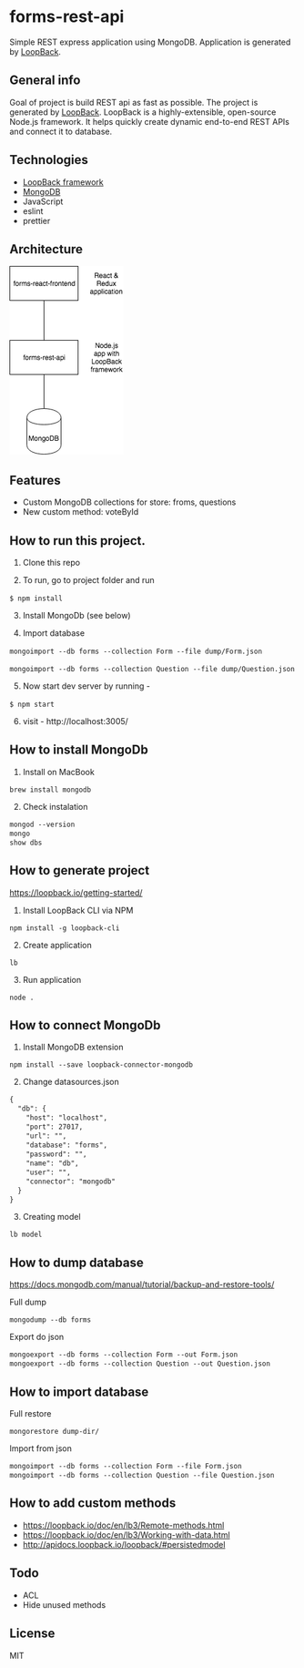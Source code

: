 # forms-rest-api

Simple REST express application using MongoDB. Application is generated by [LoopBack](http://loopback.io).

## General info
Goal of project is build REST api as fast as possible.
The project is generated by [LoopBack](http://loopback.io).
LoopBack is a highly-extensible, open-source Node.js framework. It helps quickly create dynamic end-to-end REST APIs and connect it to database.

## Technologies
* [LoopBack framework](http://loopback.io)
* [MongoDB](https://www.mongodb.com/)
* JavaScript
* eslint
* prettier

## Architecture

![Forms applications architecture](/doc/forms-architecture.png)

## Features
* Custom MongoDB collections for store: froms, questions
* New custom method: voteById

## How to run this project.

1. Clone this repo

2. To run, go to project folder and run

`$ npm install`

3. Install MongoDb (see below)

4. Import database

`mongoimport --db forms --collection Form --file dump/Form.json`

`mongoimport --db forms --collection Question --file dump/Question.json`

5. Now start dev server by running -

`$ npm start`

6. visit - http://localhost:3005/


## How to install MongoDb
1. Install on MacBook
```
brew install mongodb
```
2. Check instalation
```
mongod --version
mongo
show dbs
```


## How to generate project

https://loopback.io/getting-started/

1.  Install LoopBack CLI via NPM
```
npm install -g loopback-cli
```
2. Create application
```
lb
```
3. Run application
```
node .
```


## How to connect MongoDb
1. Install MongoDB extension
```
npm install --save loopback-connector-mongodb
```
2. Change datasources.json
```
{
  "db": {
    "host": "localhost",
    "port": 27017,
    "url": "",
    "database": "forms",
    "password": "",
    "name": "db",
    "user": "",
    "connector": "mongodb"
  }
}
```
3. Creating model
```
lb model
```

## How to dump database
https://docs.mongodb.com/manual/tutorial/backup-and-restore-tools/

Full dump

```
mongodump --db forms
```

Export do json

```
mongoexport --db forms --collection Form --out Form.json
mongoexport --db forms --collection Question --out Question.json
```

## How to import database

Full restore

```
mongorestore dump-dir/
```

Import from json

```
mongoimport --db forms --collection Form --file Form.json
mongoimport --db forms --collection Question --file Question.json
```



## How to add custom methods
* https://loopback.io/doc/en/lb3/Remote-methods.html
* https://loopback.io/doc/en/lb3/Working-with-data.html
* http://apidocs.loopback.io/loopback/#persistedmodel

## Todo
* ACL
* Hide unused methods

## License
MIT
